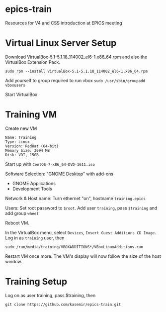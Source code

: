 # epics-train
Resources for V4 and CSS introduction at EPICS meeting

# Virtual Linux Server Setup

Download VirtualBox-5.1-5.1.18_114002_el6-1.x86_64.rpm and also the VirtualBox Extension Pack.

`sudo rpm --install VirtualBox-5.1-5.1.18_114002_el6-1.x86_64.rpm`

Add yourself to group required to run vbox
`sudo /usr/sbin/groupadd vboxusers`

Start VirtualBox

# Training VM
Create new VM
```
Name: Training
Type: Linux
Version: RedHat (64-bit)
Memory Size: 3094 MB
Disk: VDI, 15GB
```

Start up with `CentOS-7-x86_64-DVD-1611.iso`

Software Selection: "GNOME Desktop" with add-ons
 * GNOME Applications
 * Development Tools

Network & Host name: Turn ethernet "on", hostname `training.epics`

Users: Set root password to `$root`. Add user `training`, pass `$training` and add group `wheel`

Reboot VM.

In the VirtualBox menu, select `Devices`, `Insert Guest Additions CD Image`.
Log in as `training` user, then
```
sudo /run/media/training/VBOXADDITIONS*/VBoxLinuxAdditions.run
```

Restart VM once more. The VM's display will now follow the size of the host window.


# Training Setup

Log on as user training, pass $training, then
```
git clone https://github.com/kasemir/epics-train.git
```
